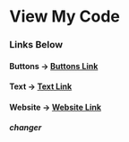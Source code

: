 
# View My Code

### Links Below




#### Buttons -> [Buttons Link]([https://www.youtube.com/](https://hs86442.github.io/hs86442.github.io-links/))

#### Text -> [Text Link]([https://www.youtube.com/](https://hs86442.github.io/hs86442.github.io-links/))

#### Website -> [Website Link](https://hs86442.github.io/hs86442.github.io-links/)

##### changer
